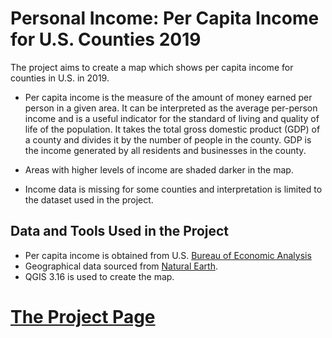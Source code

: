 # Personal Income: Per Capita Income for U.S. Counties 2019

The project aims to create a map which shows per capita income for counties in U.S. in 2019. 

* Per capita income is the measure of the amount of money earned per person in a given area. 
It can be interpreted as the average per-person income and is a useful indicator for the standard of living and quality of life of the population. 
It takes the total gross domestic product (GDP) of a county and divides it by the number of people in the county. GDP is the income generated by all residents and businesses in the county. 

* Areas with higher levels of income are shaded darker in the map. 

* Income data is missing for some counties and interpretation is limited to the dataset used in the project. 
		
## Data and Tools Used in the Project
* Per capita income is obtained from U.S. [Bureau of Economic Analysis](https://apps.bea.gov/iTable/iTable.cfm?reqid=70&step=1&acrdn=6)
* Geographical data sourced from [Natural Earth](https://www.naturalearthdata.com/downloads/).
* QGIS 3.16 is used to create the map.


# [The Project Page](https://erdalerol.github.io/US-Per-Capita-Income-by-County-in-2019/)
